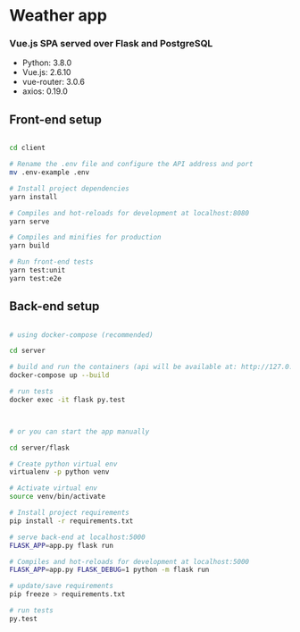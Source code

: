 # Weather app 

### Vue.js SPA served over Flask and PostgreSQL

* Python: 3.8.0
* Vue.js: 2.6.10
* vue-router: 3.0.6
* axios: 0.19.0


## Front-end setup

``` bash

cd client

# Rename the .env file and configure the API address and port
mv .env-example .env

# Install project dependencies
yarn install

# Compiles and hot-reloads for development at localhost:8080
yarn serve

# Compiles and minifies for production
yarn build

# Run front-end tests
yarn test:unit
yarn test:e2e
```

## Back-end setup

``` bash

# using docker-compose (recommended)

cd server

# build and run the containers (api will be available at: http://127.0.0.1:8081)
docker-compose up --build

# run tests
docker exec -it flask py.test



# or you can start the app manually

cd server/flask

# Create python virtual env 
virtualenv -p python venv

# Activate virtual env
source venv/bin/activate

# Install project requirements
pip install -r requirements.txt

# serve back-end at localhost:5000
FLASK_APP=app.py flask run

# Compiles and hot-reloads for development at localhost:5000
FLASK_APP=app.py FLASK_DEBUG=1 python -m flask run

# update/save requirements
pip freeze > requirements.txt

# run tests
py.test

```
